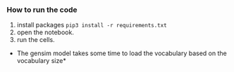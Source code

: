 ### How to run the code
1. install packages `pip3 install -r requirements.txt`
2. open the notebook. 
3. run the cells. 

* The gensim model takes some time to load the vocabulary based on the vocabulary size*
